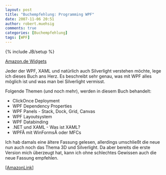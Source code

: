 ```yaml
---
layout: post
title: "Buchempfehlung: Programming WPF"
date: 2007-11-06 20:51
author: robert.muehsig
comments: true
categories: [Buchempfehlung]
tags: [WPF]
---
```

{% include JB/setup %}
<SCRIPT charset="utf-8" type="text/javascript" src="http://ws.amazon.de/widgets/q?ServiceVersion=20070822&MarketPlace=DE&ID=V20070822/DE/meinkleinerbl-21/8001/1c7b6412-dc27-4e04-873f-bd5aa417ca70"> </SCRIPT> <NOSCRIPT><A HREF="http://ws.amazon.de/widgets/q?ServiceVersion=20070822&MarketPlace=DE&ID=V20070822%2FDE%2Fmeinkleinerbl-21%2F8001%2F1c7b6412-dc27-4e04-873f-bd5aa417ca70&Operation=NoScript">Amazon.de Widgets</A></NOSCRIPT>

Jeder der WPF, XAML und natürlich auch Silverlight verstehen möchte, lege ich dieses Buch ans Herz. Es beschreibt sehr genau, was mit WPF alles möglich ist und was man bei Silverlight vermisst.

Folgende Themen (und noch mehr), werden in diesem Buch behandelt:
<ul>
	<li>ClickOnce Deployment</li>
	<li>WPF Dependency Properties</li>
	<li>WPF Panels - Stack, Dock, Grid, Canvas</li>
	<li>WPF Layoutsystem</li>
	<li>WPF Databinding</li>
	<li>.NET und XAML - Was ist XAML?</li>
	<li>WPFÂ mit WinFormsÂ oder MFCs</li>
</ul>
Ich hab damals eine ältere Fassung gelesen, allerdings umschließt die neue nun auch noch das Thema 3D und Silverlight. Da aber bereits die erste Version mich überzeugt hat, kann ich ohne schlechtes Gewissen auch die neue Fassung empfehlen.

[<a href="http://www.amazon.de/dp/0596510373/?tag=amawid0f-21">AmazonLink</a>]
